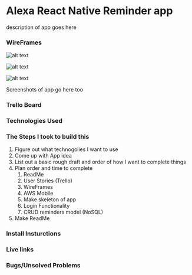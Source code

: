 # Alexa React Native Reminder app

description of app goes here

### WireFrames

![alt text](https://github.com/chadkeeven/alexa-mobile-reminder-app/wireFrames/home_page.png "Home Page")

![alt text](https://github.com/chadkeeven/alexa-mobile-reminder-app/wireFrames/settings.png "Settings Page")

![alt text](https://github.com/chadkeeven/alexa-mobile-reminder-app/wireFrames/signup.png "Signup Page")

Screenshots of app go here too

### Trello Board 

### Technologies Used

### The Steps I took to build this 

1. Figure out what technogolies I want to use
2. Come up with App idea
3. List out a basic rough draft and order of how I want to complete things
4. Plan order and time to complete
	1. ReadMe
	2. User Stories (Trello)
	3. WireFrames
	4. AWS Mobile
	5. Make skeleton of app
	6. Login Functionality
	7. CRUD reminders model (NoSQL)
5. Make ReadMe

### Install Insturctions

### Live links

### Bugs/Unsolved Problems



